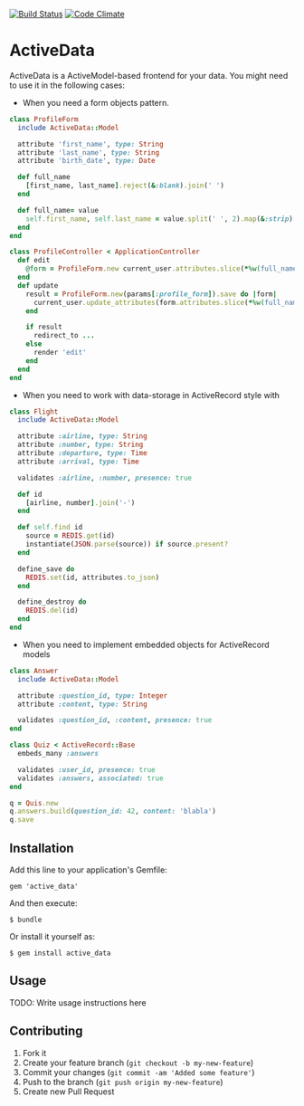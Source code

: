 [![Build Status](https://travis-ci.org/pyromaniac/active_data.png?branch=master)](https://travis-ci.org/pyromaniac/active_data)
[![Code Climate](https://codeclimate.com/github/pyromaniac/active_data.png)](https://codeclimate.com/github/pyromaniac/active_data)

# ActiveData

ActiveData is a ActiveModel-based frontend for your data. You might need to use it in the following cases:

* When you need a form objects pattern.

```ruby
class ProfileForm
  include ActiveData::Model

  attribute 'first_name', type: String
  attribute 'last_name', type: String
  attribute 'birth_date', type: Date

  def full_name
    [first_name, last_name].reject(&:blank).join(' ')
  end

  def full_name= value
    self.first_name, self.last_name = value.split(' ', 2).map(&:strip)
  end
end

class ProfileController < ApplicationController
  def edit
    @form = ProfileForm.new current_user.attributes.slice(*%w(full_name birth_date))
  end
  def update
    result = ProfileForm.new(params[:profile_form]).save do |form|
      current_user.update_attributes(form.attributes.slice(*%w(full_name birth_date)))
    end

    if result
      redirect_to ...
    else
      render 'edit'
    end
  end
end
```

* When you need to work with data-storage in ActiveRecord style with

```ruby
class Flight
  include ActiveData::Model

  attribute :airline, type: String
  attribute :number, type: String
  attribute :departure, type: Time
  attribute :arrival, type: Time

  validates :airline, :number, presence: true

  def id
    [airline, number].join('-')
  end

  def self.find id
    source = REDIS.get(id)
    instantiate(JSON.parse(source)) if source.present?
  end

  define_save do
    REDIS.set(id, attributes.to_json)
  end

  define_destroy do
    REDIS.del(id)
  end
end
```

* When you need to implement embedded objects for ActiveRecord models

```ruby
class Answer
  include ActiveData::Model

  attribute :question_id, type: Integer
  attribute :content, type: String

  validates :question_id, :content, presence: true
end

class Quiz < ActiveRecord::Base
  embeds_many :answers

  validates :user_id, presence: true
  validates :answers, associated: true
end

q = Quis.new
q.answers.build(question_id: 42, content: 'blabla')
q.save
```

## Installation

Add this line to your application's Gemfile:

    gem 'active_data'

And then execute:

    $ bundle

Or install it yourself as:

    $ gem install active_data

## Usage

TODO: Write usage instructions here

## Contributing

1. Fork it
2. Create your feature branch (`git checkout -b my-new-feature`)
3. Commit your changes (`git commit -am 'Added some feature'`)
4. Push to the branch (`git push origin my-new-feature`)
5. Create new Pull Request
